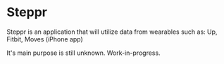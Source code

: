 Steppr
======


Steppr is an application that will utilize data from wearables such as: Up, Fitbit, Moves (iPhone app)

It's main purpose is still unknown. Work-in-progress.
